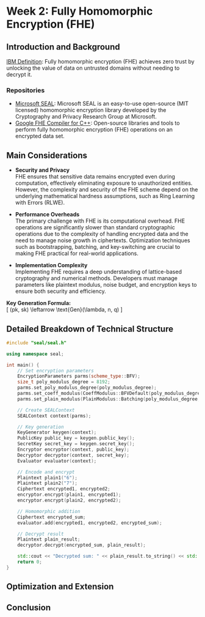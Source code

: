 # Week 2: Fully Homomorphic Encryption (FHE)

## Introduction and Background

[IBM Definition](https://www.ibm.com/topics/homomorphic-encryption#:~:text=Fully%20homomorphic%20encryption%20(FHE)%20is,various%20security%20and%20privacy%20risks): Fully homomorphic encryption (FHE) achieves zero trust by unlocking the value of data on untrusted domains without needing to decrypt it.

### Repositories

- [Microsoft SEAL](https://github.com/microsoft/SEAL): Microsoft SEAL is an easy-to-use open-source (MIT licensed) homomorphic encryption library developed by the Cryptography and Privacy Research Group at Microsoft.
- [Google FHE Compiler for C++](https://github.com/google/fully-homomorphic-encryption.git): Open-source libraries and tools to perform fully homomorphic encryption (FHE) operations on an encrypted data set.

## Main Considerations

- **Security and Privacy**  
  FHE ensures that sensitive data remains encrypted even during computation, effectively eliminating exposure to unauthorized entities. However, the complexity and security of the FHE scheme depend on the underlying mathematical hardness assumptions, such as Ring Learning with Errors (RLWE).

- **Performance Overheads**  
  The primary challenge with FHE is its computational overhead. FHE operations are significantly slower than standard cryptographic operations due to the complexity of handling encrypted data and the need to manage noise growth in ciphertexts. Optimization techniques such as bootstrapping, batching, and key-switching are crucial to making FHE practical for real-world applications.

- **Implementation Complexity**  
  Implementing FHE requires a deep understanding of lattice-based cryptography and numerical methods. Developers must manage parameters like plaintext modulus, noise budget, and encryption keys to ensure both security and efficiency.

**Key Generation Formula:**  
\[
(pk, sk) \leftarrow \text{Gen}(\lambda, n, q)
\]

## Detailed Breakdown of Technical Structure

```cpp
#include "seal/seal.h"

using namespace seal;

int main() {
    // Set encryption parameters
    EncryptionParameters parms(scheme_type::BFV);
    size_t poly_modulus_degree = 8192;
    parms.set_poly_modulus_degree(poly_modulus_degree);
    parms.set_coeff_modulus(CoeffModulus::BFVDefault(poly_modulus_degree));
    parms.set_plain_modulus(PlainModulus::Batching(poly_modulus_degree, 20));

    // Create SEALContext
    SEALContext context(parms);

    // Key generation
    KeyGenerator keygen(context);
    PublicKey public_key = keygen.public_key();
    SecretKey secret_key = keygen.secret_key();
    Encryptor encryptor(context, public_key);
    Decryptor decryptor(context, secret_key);
    Evaluator evaluator(context);

    // Encode and encrypt
    Plaintext plain1("6");
    Plaintext plain2("7");
    Ciphertext encrypted1, encrypted2;
    encryptor.encrypt(plain1, encrypted1);
    encryptor.encrypt(plain2, encrypted2);

    // Homomorphic addition
    Ciphertext encrypted_sum;
    evaluator.add(encrypted1, encrypted2, encrypted_sum);

    // Decrypt result
    Plaintext plain_result;
    decryptor.decrypt(encrypted_sum, plain_result);

    std::cout << "Decrypted sum: " << plain_result.to_string() << std::endl;
    return 0;
}
```

## Optimization and Extension

## Conclusion

